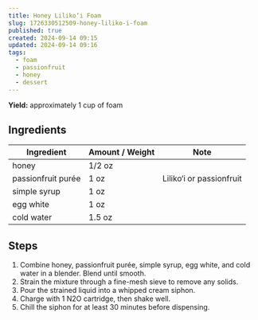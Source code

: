 ```yaml
---
title: Honey Liliko‘i Foam
slug: 1726330512509-honey-liliko-i-foam
published: true
created: 2024-09-14 09:15
updated: 2024-09-14 09:16
tags:
  - foam
  - passionfruit
  - honey
  - dessert
---
```


**Yield:** approximately 1 cup of foam

## Ingredients

| Ingredient         | Amount / Weight | Note                     |
| ------------------ | --------------- | ------------------------ |
| honey              | 1/2 oz          |                          |
| passionfruit purée | 1 oz            | Liliko‘i or passionfruit |
| simple syrup       | 1 oz            |                          |
| egg white          | 1 oz            |                          |
| cold water         | 1.5 oz          |                          |

## Steps

1. Combine honey, passionfruit purée, simple syrup, egg white, and cold water in a blender. Blend until smooth.
2. Strain the mixture through a fine-mesh sieve to remove any solids.
3. Pour the strained liquid into a whipped cream siphon.
4. Charge with 1 N2O cartridge, then shake well.
5. Chill the siphon for at least 30 minutes before dispensing.
